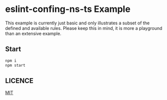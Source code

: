 # eslint-confing-ns-ts Example

This example is currently just basic and only illustrates a subset of the
defined and available rules. Please keep this in mind, it is more a playground
than an extensive example.

## Start

```sh
npm i
npm start
```

## LICENCE

[MIT](../LICENCE)
